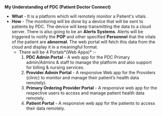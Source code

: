 **My Understanding of PDC (Patient Doctor Connect)**
- **What** - It is a platform which will remotely monitor a Patient's vitals. 
- **How** - The monitoring will be done by a device that will be sent to patients by PDC. The device will keep transmitting  the data to a cloud server.  There is also going to be an **Alerts Systems**. Alerts will be triggered to notify the **POP** and other specified **Personnel** that the vitals of the patient are **abnormal**. The web portal will fetch this data from the cloud and display it in a meaningful format.
	- There will be 4  Portals*(Web Apps)* :-
		1. **PDC Admin Portal** - A web app for the PDC Primary admin/Admins & staff to manage the platform and also support for billing & nursing services.
		2. **Provider Admin Portal** - A responsive Web app for the Providers (clinic) to monitor and manage their patient’s health data remotely).
		3. **Primary Ordering Provider Portal** - A responsive web app for the respective users to access and manage patient health data remotely.
		4. **Patient Portal** - A responsive web app for the patients to access their data remotely.
